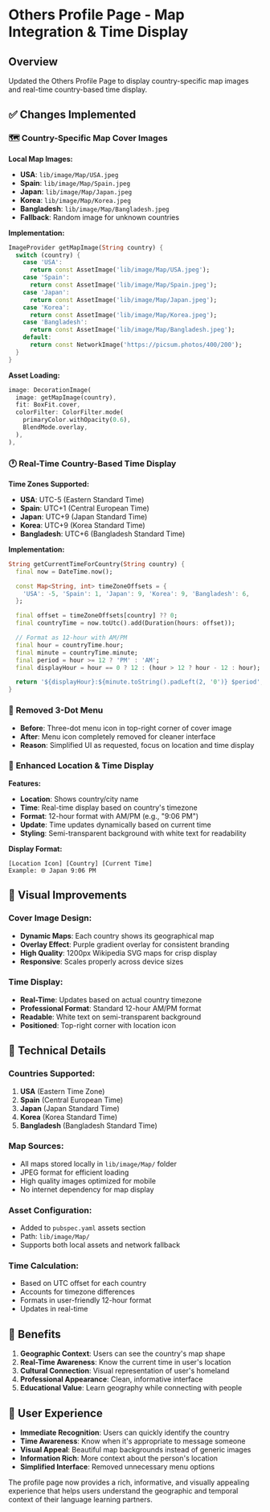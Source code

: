 # Others Profile Page - Map Integration & Time Display

## Overview

Updated the Others Profile Page to display country-specific map images and real-time country-based time display.

## ✅ **Changes Implemented**

### 🗺️ **Country-Specific Map Cover Images**

**Local Map Images:**

- **USA**: `lib/image/Map/USA.jpeg`
- **Spain**: `lib/image/Map/Spain.jpeg`
- **Japan**: `lib/image/Map/Japan.jpeg`
- **Korea**: `lib/image/Map/Korea.jpeg`
- **Bangladesh**: `lib/image/Map/Bangladesh.jpeg`
- **Fallback**: Random image for unknown countries

**Implementation:**

```dart
ImageProvider getMapImage(String country) {
  switch (country) {
    case 'USA':
      return const AssetImage('lib/image/Map/USA.jpeg');
    case 'Spain':
      return const AssetImage('lib/image/Map/Spain.jpeg');
    case 'Japan':
      return const AssetImage('lib/image/Map/Japan.jpeg');
    case 'Korea':
      return const AssetImage('lib/image/Map/Korea.jpeg');
    case 'Bangladesh':
      return const AssetImage('lib/image/Map/Bangladesh.jpeg');
    default:
      return const NetworkImage('https://picsum.photos/400/200');
  }
}
```

**Asset Loading:**

```dart
image: DecorationImage(
  image: getMapImage(country),
  fit: BoxFit.cover,
  colorFilter: ColorFilter.mode(
    primaryColor.withOpacity(0.6),
    BlendMode.overlay,
  ),
),
```

### 🕐 **Real-Time Country-Based Time Display**

**Time Zones Supported:**

- **USA**: UTC-5 (Eastern Standard Time)
- **Spain**: UTC+1 (Central European Time)
- **Japan**: UTC+9 (Japan Standard Time)
- **Korea**: UTC+9 (Korea Standard Time)
- **Bangladesh**: UTC+6 (Bangladesh Standard Time)

**Implementation:**

```dart
String getCurrentTimeForCountry(String country) {
  final now = DateTime.now();

  const Map<String, int> timeZoneOffsets = {
    'USA': -5, 'Spain': 1, 'Japan': 9, 'Korea': 9, 'Bangladesh': 6,
  };

  final offset = timeZoneOffsets[country] ?? 0;
  final countryTime = now.toUtc().add(Duration(hours: offset));

  // Format as 12-hour with AM/PM
  final hour = countryTime.hour;
  final minute = countryTime.minute;
  final period = hour >= 12 ? 'PM' : 'AM';
  final displayHour = hour == 0 ? 12 : (hour > 12 ? hour - 12 : hour);

  return '${displayHour}:${minute.toString().padLeft(2, '0')} $period';
}
```

### 🚫 **Removed 3-Dot Menu**

- **Before**: Three-dot menu icon in top-right corner of cover image
- **After**: Menu icon completely removed for cleaner interface
- **Reason**: Simplified UI as requested, focus on location and time display

### 📍 **Enhanced Location & Time Display**

**Features:**

- **Location**: Shows country/city name
- **Time**: Real-time display based on country's timezone
- **Format**: 12-hour format with AM/PM (e.g., "9:06 PM")
- **Update**: Time updates dynamically based on current time
- **Styling**: Semi-transparent background with white text for readability

**Display Format:**

```
[Location Icon] [Country] [Current Time]
Example: 🌐 Japan 9:06 PM
```

## 🎨 **Visual Improvements**

### Cover Image Design:

- **Dynamic Maps**: Each country shows its geographical map
- **Overlay Effect**: Purple gradient overlay for consistent branding
- **High Quality**: 1200px Wikipedia SVG maps for crisp display
- **Responsive**: Scales properly across device sizes

### Time Display:

- **Real-Time**: Updates based on actual country timezone
- **Professional Format**: Standard 12-hour AM/PM format
- **Readable**: White text on semi-transparent background
- **Positioned**: Top-right corner with location icon

## 🔧 **Technical Details**

### Countries Supported:

1. **USA** (Eastern Time Zone)
2. **Spain** (Central European Time)
3. **Japan** (Japan Standard Time)
4. **Korea** (Korea Standard Time)
5. **Bangladesh** (Bangladesh Standard Time)

### Map Sources:

- All maps stored locally in `lib/image/Map/` folder
- JPEG format for efficient loading
- High quality images optimized for mobile
- No internet dependency for map display

### Asset Configuration:

- Added to `pubspec.yaml` assets section
- Path: `lib/image/Map/`
- Supports both local assets and network fallback

### Time Calculation:

- Based on UTC offset for each country
- Accounts for timezone differences
- Formats in user-friendly 12-hour format
- Updates in real-time

## 🚀 **Benefits**

1. **Geographic Context**: Users can see the country's map shape
2. **Real-Time Awareness**: Know the current time in user's location
3. **Cultural Connection**: Visual representation of user's homeland
4. **Professional Appearance**: Clean, informative interface
5. **Educational Value**: Learn geography while connecting with people

## 📱 **User Experience**

- **Immediate Recognition**: Users can quickly identify the country
- **Time Awareness**: Know when it's appropriate to message someone
- **Visual Appeal**: Beautiful map backgrounds instead of generic images
- **Information Rich**: More context about the person's location
- **Simplified Interface**: Removed unnecessary menu options

The profile page now provides a rich, informative, and visually appealing experience that helps users understand the geographic and temporal context of their language learning partners.
